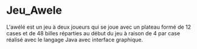 # Jeu_Awele
L'awélé est un jeu à deux joueurs qui se joue avec un plateau formé de 12 cases et de 48 billes réparties au début du jeu à raison de 4 par case réalisé avec le langage Java avec interface graphique.
